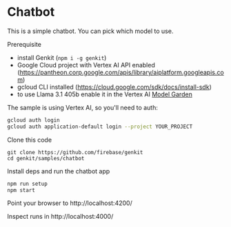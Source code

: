# Chatbot

This is a simple chatbot. You can pick which model to use.

Prerequisite

- install Genkit (`npm i -g genkit`)
- Google Cloud project with Vertex AI API enabled (https://pantheon.corp.google.com/apis/library/aiplatform.googleapis.com)
- gcloud CLI installed (https://cloud.google.com/sdk/docs/install-sdk)
- to use Llama 3.1 405b enable it in the Vertex AI [Model Garden](https://console.cloud.google.com/vertex-ai/publishers/meta/model-garden/llama3-405b-instruct-maas)

The sample is using Vertex AI, so you'll need to auth:

```bash
gcloud auth login
gcloud auth application-default login --project YOUR_PROJECT
```

Clone this code
```
git clone https://github.com/firebase/genkit
cd genkit/samples/chatbot
```

Install deps and run the chatbot app
```bash
npm run setup
npm start
```

Point your browser to http://localhost:4200/

Inspect runs in http://localhost:4000/
